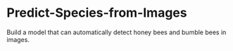 # Predict-Species-from-Images
Build a model that can automatically detect honey bees and bumble bees in images.
